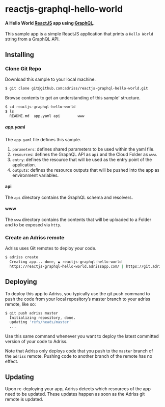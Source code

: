 # reactjs-graphql-hello-world

#### A Hello World [ReactJS](https://reactjs.org/) app using [GraphQL](https://graphql.org/).

This sample app is a simple ReactJS application that prints a `Hello World` string from a GraphQL API.

## Installing
### Clone Git Repo
Download this sample to your local machine.
```sh
$ git clone git@github.com:adriss/reactjs-graphql-hello-world.git
```
Browse contents to get an understanding of this sample' structure.
```sh
$ cd reactjs-graphql-hello-world
$ ls
  README.md  app.yaml api        www
```
##### app.yaml
The `app.yaml` file defines this sample.
1. `parameters`: defines shared parameters to be used within the yaml file.
2. `resources`: defines the GraphQL API as `api` and the Cloud Folder as `www`.
3. `entry`: defines the resource that will be used as the entry point of the application.
4. `outputs`: defines the resource outputs that will be pushed into the app as environment variables.
#### api
The `api` directory contains the GraphQL schema and resolvers.
#### www
The `www` directory contains the contents that will be uploaded to a Folder and to be exposed via `http`. 
### Create an Adriss remote
Adriss uses Git remotes to deploy your code.
```sh
$ adriss create
  Creating app... done, ▲ reactjs-graphql-hello-world
  https://reactjs-graphql-hello-world.adrissapp.com/ | https://git.adriss.com/reactjs-graphql-hello-world.git
```
## Deploying
To deploy this app to Adriss, you typically use the git push command to push the code from your local repository’s master 
branch to your adriss remote, like so:
```sh
$ git push adriss master
  Initializing repository, done.
  updating 'refs/heads/master'
  ...
```
Use this same command whenever you want to deploy the latest committed version of your code to Adriss.

Note that Adriss only deploys code that you push to the `master` branch of the `adriss` remote. Pushing code to another 
branch of the remote has no effect.
## Updating
Upon re-deploying your app, Adriss detects which resources of the app need to be updated. These updates happen as soon as
the Adriss git remote is updated.
